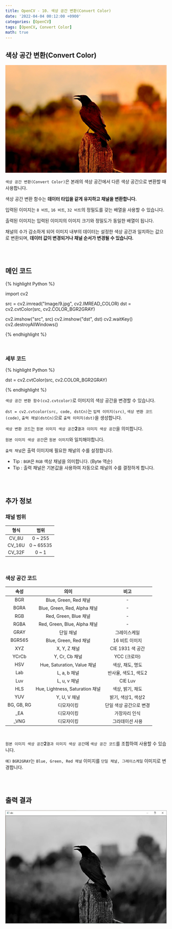 ```yaml
---
title: OpenCV - 10. 색상 공간 변환(Convert Color)
date: '2022-04-04 00:12:00 +0900'
categories: [OpenCV]
tags: [OpenCV, Convert Color]
math: true
---
```


## 색상 공간 변환(Convert Color)

![1](/assets/post/OpenCV/post-10/1.jpg)

`색상 공간 변환(Convert Color)`은 본래의 색상 공간에서 다른 색상 공간으로 변환할 때 사용합니다.

색상 공간 변환 함수는 **데이터 타입을 같게 유지하고 채널을 변환합니다.**

입력된 이미지는 `8 비트`, `16 비트`, `32 비트`의 정밀도를 갖는 배열을 사용할 수 있습니다.

출력된 이미지는 입력된 이미지의 이미지 크기와 정밀도가 동일한 배열이 됩니다.

채널의 수가 감소하게 되어 이미지 내부의 데이터는 설정한 색상 공간과 일치하는 값으로 변환되며, **데이터 값이 변경되거나 채널 순서가 변경될 수 있습니다.**

<br>
<br>

## 메인 코드

{% highlight Python %}

import cv2

src = cv2.imread("Image/9.jpg", cv2.IMREAD_COLOR)
dst = cv2.cvtColor(src, cv2.COLOR_BGR2GRAY)

cv2.imshow("src", src)
cv2.imshow("dst", dst)
cv2.waitKey()
cv2.destroyAllWindows()

{% endhighlight %}

<br>

### 세부 코드

{% highlight Python %}

dst = cv2.cvtColor(src, cv2.COLOR_BGR2GRAY)

{% endhighlight %}

`색상 공간 변환 함수(cv2.cvtcolor)`로 이미지의 색상 공간을 변경할 수 있습니다.

`dst = cv2.cvtcolor(src, code, dstCn)`는 `입력 이미지(src)`, `색상 변환 코드(code)`, `출력 채널(dstCn)`으로 `출력 이미지(dst)`을 생성합니다.

`색상 변환 코드`는 `원본 이미지 색상 공간`**2**`결과 이미지 색상 공간`을 의미합니다.

`원본 이미지 색상 공간`은 `원본 이미지`와 일치해야합니다.

`출력 채널`은 출력 이미지에 필요한 채널의 수를 설정합니다.

- Tip : `BGR`은 `RGB` 색상 채널을 의미합니다. (Byte 역순)
- Tip : 출력 채널은 기본값을 사용하여 자동으로 채널의 수를 결정하게 합니다.

<br>
<br>

## 추가 정보

### 채널 범위

| 형식 | 범위 |
|:-----:|:------:|
| CV_8U | 0 ~ 255 |
| CV_16U | 0 ~ 65535 |
| CV_32F | 0 ~ 1 |

<br>

### 색상 공간 코드

|    속성    |               의미              |           비고          |
|:----------:|:-------------------------------:|:-----------------------:|
|     BGR    |      Blue, Green, Red 채널      |            -            |
|    BGRA    |   Blue, Green, Red, Alpha 채널  |            -            |
|     RGB    |      Red, Green, Blue 채널      |            -            |
|    RGBA    |   Red, Green, Blue, Alpha 채널  |            -            |
|    GRAY    |            단일 채널            |       그레이스케일      |
|   BGR565   |      Blue, Green, Red 채널      |      16 비트 이미지     |
|     XYZ    |           X, Y, Z 채널          |     CIE 1931 색 공간    |
|    YCrCb   |          Y, Cr, Cb 채널         |       YCC (크로마)      |
|     HSV    |   Hue, Saturation, Value 채널   |     색상, 채도, 명도    |
|     Lab    |           L, a, b 채널          |   반사율, 색도1, 색도2  |
|     Luv    |           L, u, v 채널          |         CIE Luv         |
|     HLS    | Hue, Lightness, Saturation 채널 |     색상, 밝기, 채도    |
|     YUV    |           Y, U, V 채널          |    밝기, 색상1, 색상2   |
| BG, GB, RG |            디모자이킹           | 단일 색상 공간으로 변경 |
|     _EA    |            디모자이킹           |      가장자리 인식      |
|    _VNG    |            디모자이킹           |     그라데이션 사용     |

<br>

`원본 이미지 색상 공간`**2**`결과 이미지 색상 공간`에 `색상 공간 코드`를 조합하여 사용할 수 있습니다.

`예)` `BGR2GRAY`는 `Blue, Green, Red 채널` 이미지를 `단일 채널, 그레이스케일` 이미지로 변경합니다.

<br>
<br>

## 출력 결과

![2](/assets/post/OpenCV/post-10/2.jpg)

